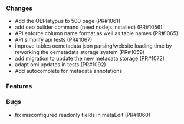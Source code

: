 ### Changes

- Add the OEPlatypus to 500 page (PR#1061)
- add oeo builder command (need nodejs installed) (PR#1056)
- API enforce column name format as well as table names (PR#1065)
- API simplify api tests (PR#1067)
- improve tables oemetadata json parsing/website loading time by reworking the oemetadata storage system (PR#1059)
- add migration to update the new metadata storage (PR#1072)
- adapt omi updates in tests (PR#1092)
- Add autocomplete for metadata annotations


### Features


### Bugs
- fix misconfigured readonly fields in metaEdit (PR#1060)
